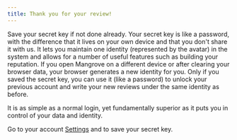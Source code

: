 ```yaml
---
title: Thank you for your review!
---
```

Save your secret key if not done already. Your secret key is like a password, with the difference that it lives on your own device and that you don't share it with us. It lets you maintain one identity (represented by the avatar) in the system and allows for a number of useful features such as building your reputation. If you open Mangrove on a different device or after clearing your browser data, your browser generates a new identity for you. Only if you saved the secret key, you can use it (like a password) to unlock your previous account and write your new reviews under the same identity as before.

It is as simple as a normal login, yet fundamentally superior as it puts you in control of your data and identity.

Go to your account [Settings](settings) and to save your secret key.

